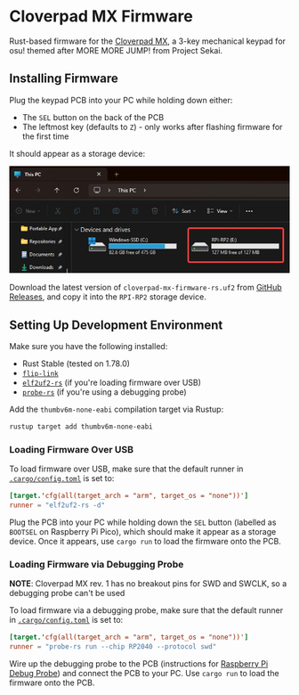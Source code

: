 # Cloverpad MX Firmware

Rust-based firmware for the [Cloverpad MX](https://github.com/Cloverpad/cloverpad-hardware/tree/master/rev1), a 3-key mechanical keypad for osu! themed after MORE MORE JUMP! from Project Sekai.

## Installing Firmware

Plug the keypad PCB into your PC while holding down either:

- The `SEL` button on the back of the PCB
- The leftmost key (defaults to `Z`) - only works after flashing firmware for the first time

It should appear as a storage device:

![PCB Storage Device](./docs/pcb-storage-device.jpg)

Download the latest version of `cloverpad-mx-firmware-rs.uf2` from [GitHub Releases](https://github.com/Cloverpad/cloverpad-mx-firmware-rs/releases/latest), and copy it into the `RPI-RP2` storage device.

## Setting Up Development Environment

Make sure you have the following installed:

- Rust Stable (tested on 1.78.0)
- [`flip-link`](https://github.com/knurling-rs/flip-link?tab=readme-ov-file#installation)
- [`elf2uf2-rs`](https://github.com/jonil/elf2uf2-rs) (if you're loading firmware over USB)
- [`probe-rs`](https://probe.rs/docs/getting-started/installation/) (if you're using a debugging probe)

Add the `thumbv6m-none-eabi` compilation target via Rustup:

```bash
rustup target add thumbv6m-none-eabi
```

### Loading Firmware Over USB

To load firmware over USB, make sure that the default runner in [`.cargo/config.toml`](./.cargo/config.toml) is set to:

```toml
[target.'cfg(all(target_arch = "arm", target_os = "none"))']
runner = "elf2uf2-rs -d"
```

Plug the PCB into your PC while holding down the `SEL` button (labelled as `BOOTSEL` on Raspberry Pi Pico), which should make it appear as a storage device. Once it appears, use `cargo run` to load the firmware onto the PCB.

### Loading Firmware via Debugging Probe

**NOTE**: Cloverpad MX rev. 1 has no breakout pins for SWD and SWCLK, so a debugging probe can't be used

To load firmware via a debugging probe, make sure that the default runner in [`.cargo/config.toml`](./.cargo/config.toml) is set to:

```toml
[target.'cfg(all(target_arch = "arm", target_os = "none"))']
runner = "probe-rs run --chip RP2040 --protocol swd"
```

Wire up the debugging probe to the PCB (instructions for [Raspberry Pi Debug Probe](https://www.raspberrypi.com/documentation/microcontrollers/debug-probe.html)) and connect the PCB to your PC. Use `cargo run` to load the firmware onto the PCB.

